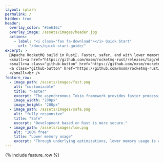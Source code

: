 ```yaml
---
layout: splash
permalink: /
hidden: true
header:
  overlay_color: "#5e616c"
  overlay_image: /assets/images/header.jpg
  actions:
    - label: "<i class='fas fa-download'></i> Quick Start"
      url: "/docs/quick-start-guide/"
excerpt: >
  🚀Apache RocketMQ build in Rust🦀. Faster, safer, and with lower memory usage.<br />
  <small><a href="https://github.com/mxsm/rocketmq-rust/releases/tag/v0.3.0">Latest release v0.3.0</a></small><br />
  <small><a class="github-button" href="https://github.com/mxsm/rocketmq-rust" data-icon="octicon-star" data-show-count="true" aria-label="Star mxsm/rocketmq-rust on GitHub">Star</a>
  <a class="github-button" href="https://github.com/mxsm/rocketmq-rust/fork" data-icon="octicon-repo-forked" data-show-count="true" aria-label="Fork mxsm/rocketmq-rust on GitHub">Fork</a>  
  </small><br />
feature_row:
  - image_path: /assets/images/fast.png
    alt: "customizable"
    title: "Faster"
    excerpt: "The asynchronous Tokio framework provides faster processing."
    image_width: "200px"
    image_height: "200px"
  - image_path: /assets/images/safe.png
    alt: "fully responsive"
    title: "Safe"
    excerpt: "Development based on Rust is more secure."
  - image_path: /assets/images/low.png
    alt: "100% free"
    title: "Lower memory usage"
    excerpt: "Through underlying optimizations, lower memory usage is achieved."
---
```


<script async defer src="https://buttons.github.io/buttons.js"></script>
<meta name="algolia-site-verification"  content="AECDAB6BC16D0E19" />
{% include feature_row %}

